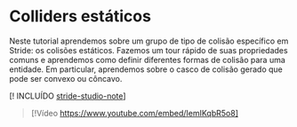 # Colliders estáticos

Neste tutorial aprendemos sobre um grupo de tipo de colisão específico em Stride: os colisões estáticos. Fazemos um tour rápido de suas propriedades comuns e aprendemos como definir diferentes formas de colisão para uma entidade. Em particular, aprendemos sobre o casco de colisão gerado que pode ser convexo ou côncavo.

[! INCLUÍDO [stride-studio-note](../../includes/game-studio-xenko-note.md)]

> [!Vídeo https://www.youtube.com/embed/IemIKqbR5o8]